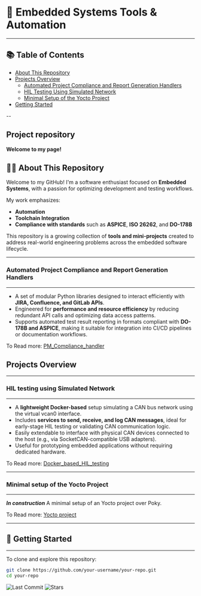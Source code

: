# 🧰 Embedded Systems Tools & Automation
---

## 📚 Table of Contents

- [About This Repository](#-about-this-repository)
- [Projects Overview](#projects-overview)
  - [Automated Project Compliance and Report Generation Handlers](#automated-project-compliance-and-report-generation-handlers)
  - [HIL Testing Using Simulated Network](#hil-testing-using-simulated-network)
  - [Minimal Setup of the Yocto Project](#minimal-setup-of-the-yocto-project)
- [Getting Started](#-getting-started)

--

## Project repository

**Welcome to my page!** 

## 🧑‍💻 About This Repository

Welcome to my GitHub! I'm a software enthusiast focused on **Embedded Systems**, with a passion for optimizing development and testing workflows.

My work emphasizes:

- **Automation**
- **Toolchain Integration**
- **Compliance with standards** such as **ASPICE**, **ISO 26262**, and **DO-178B**

This repository is a growing collection of **tools and mini-projects** created to address real-world engineering problems across the embedded software lifecycle.

---
### Automated Project Compliance and Report Generation Handlers
---
+ A set of modular Python libraries designed to interact efficiently with **JIRA, Confluence, and GitLab APIs**.
+ Engineered for **performance and resource efficiency** by reducing redundant API calls and optimizing data access patterns.
+ Supports automated test result reporting in formats compliant with **DO-178B and ASPICE**, making it suitable for integration into CI/CD pipelines or documentation workflows.

To Read more:
[PM_Compliance_handler](https://github.com/ManiRajan1/Project_repositories/blob/PM_Compliance_handler/README.md)

## Projects Overview
---
### HIL testing using Simulated Network
---
+ A **lightweight Docker-based** setup simulating a CAN bus network using the virtual vcan0 interface.
+ Includes **services to send, receive, and log CAN messages**, ideal for early-stage HIL testing or validating CAN communication logic.
+ Easily extendable to interface with physical CAN devices connected to the host (e.g., via SocketCAN-compatible USB adapters).
+ Useful for prototyping embedded applications without requiring dedicated hardware.

To Read more:
[Docker_based_HIL_testing](https://github.com/ManiRajan1/Project_repositories/blob/Docker_based_HIL_testing/README.md)

---
### Minimal setup of the Yocto Project 
---
***In construction***
A minimal setup of an Yocto project over Poky.

To Read more:
[Yocto project](https://github.com/ManiRajan1/Project_repositories/blob/Yocto_project/README.md)


---
## 🚀 Getting Started
---

To clone and explore this repository:

```bash
git clone https://github.com/your-username/your-repo.git
cd your-repo
```

![Last Commit](https://img.shields.io/github/last-commit/Manirajan1/Project_repositories)
![Stars](https://img.shields.io/github/stars/Manirajan1/Project_repositories?style=social)
